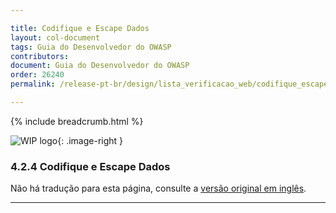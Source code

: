 ```yaml
---

title: Codifique e Escape Dados
layout: col-document
tags: Guia do Desenvolvedor do OWASP
contributors:
document: Guia do Desenvolvedor do OWASP
order: 26240
permalink: /release-pt-br/design/lista_verificacao_web/codifique_escape_dados/

---
```


{% include breadcrumb.html %}

<style type="text/css">
.image-right {
  height: 180px;
  display: block;
  margin-left: auto;
  margin-right: auto;
  float: right;
}
</style>

![WIP logo](../../../assets/images/dg_wip.png "Trabalho em andamento"){: .image-right }

### 4.2.4 Codifique e Escape Dados

Não há tradução para esta página, consulte a [versão original em inglês][release060204].

----

[release060204]: https://github.com/OWASP/www-project-developer-guide/blob/main/draft/06-design/02-web-app-checklist/04-encode-escape-data.md
